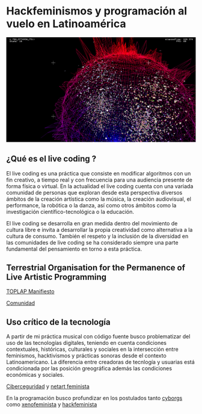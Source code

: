 # Hackfeminismos y programación al vuelo en Latinoamérica

![img](/img/01_hack.png)

## ¿Qué es el live coding ?

El live coding es una práctica que consiste en modificar algoritmos con un fin creativo, a tiempo real y con frecuencia para una audiencia presente de forma física o virtual. En la actualidad el live coding cuenta con una variada comunidad de personas que exploran desde esta perspectiva diversos ámbitos de la creación artística como la música, la creación audiovisual, el performance, la robótica o la danza, así como otros ámbitos como la investigación científico-tecnológica o la educación.

El live coding se desarrolla en gran medida dentro del movimiento de cultura libre e invita a desarrollar la propia creatividad como alternativa a la cultura de consumo. También el respeto y la inclusión de la diversidad en las comunidades de live coding se ha considerado siempre una parte fundamental del pensamiento en torno a esta práctica.


## Terrestrial Organisation for the Permanence of Live Artistic Programming

[TOPLAP Manifiesto](https://toplap.org/wiki/Main_Page)

[Comunidad](https://toplap.org/)


## Uso crítico de la tecnología 

A partir de mi práctica musical con código fuente busco problematizar del uso de las tecnologías digitales, teniendo en cuenta condiciones contextuales, históricas, culturales y sociales en la intersección entre feminismos, hacktivismos y prácticas sonoras desde el contexto Latinoamericano. La diferencia entre creadoras de tecnlogía y usuarias está condicionada por las posición greográfica además las condiciones económicas y sociales. 

[Ciberceguridad](https://insubordinadas.com/) y [netart feminista ](https://github.com/stepaola/La-robota-feminista/blob/master/Taller.md)  

En la programación busco profundizar en los postulados tanto [cyborgs](https://proyectoidis.org/manifiesto-cyborg/) como [xenofeminista](http://www.laboriacuboniks.net/#firstPage) y [hackfeminista](https://hysteria.mx/manifiesto-por-algoritmias-hackfeministas/)  





